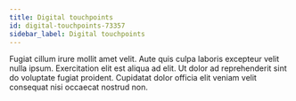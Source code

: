 ```yaml
---
title: Digital touchpoints
id: digital-touchpoints-73357
sidebar_label: Digital touchpoints
---
```


Fugiat cillum irure mollit amet velit. Aute quis culpa laboris excepteur velit nulla ipsum. Exercitation elit est aliqua ad elit. Ut dolor ad reprehenderit sint do voluptate fugiat proident. Cupidatat dolor officia elit veniam velit consequat nisi occaecat nostrud non.

